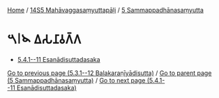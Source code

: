 
[Home](/) / [14S5 Mahāvaggasaṃyuttapāḷi](../../14S5.md) / [5 Sammappadhānasaṃyutta](../5.md)

# 𑁫𑁇𑁪 𑀏𑀲𑀦𑀸𑀯𑀕𑁆𑀕

* [5.4.1--11 Esanādisuttadasaka](5.4/5.4.1--11.md)

[Go to previous page (5.3.1--12 Balakaraṇīyādisutta)](5.3/5.3.1--12.md) / [Go to parent page (5 Sammappadhānasaṃyutta)](../5.md) / [Go to next page (5.4.1--11 Esanādisuttadasaka)](5.4/5.4.1--11.md)


